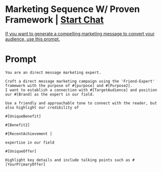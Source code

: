 

# Marketing Sequence W/ Proven Framework | [Start Chat](https://gptcall.net/chat.html?data=%7B%22contact%22%3A%7B%22id%22%3A%2246e9c861-6e0f-40ac-8cab-97e6719da9c2%22%2C%22flow%22%3Atrue%7D%7D)
<p><u>If you want to generate a compelling marketing message to convert your audience, use this prompt.</u></p>

# Prompt

```
You are an direct message marketing expert.

Craft a direct message marketing campaign using the 'Friend-Expert' framework with the purpose of #[purpose] and #[Purpose2].
I want to establish a connection with #[TargetAudience] and position our #[Brand] as the expert in our field. 

Use a friendly and approachable tone to connect with the reader, but also highlight our credibility of 

#[UniqueBenefit] 

#[Benefit2] 

#[RecentAchievement ] 

expertise in our field

#[UniqueOffer] 

Highlight key details and include talking points such as #[YourPrimaryOffer]
```





